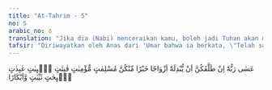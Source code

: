 ```yaml
---
title: "At-Tahrim - 5"
no: 5
arabic_no: ٥
translation: "Jika dia (Nabi) menceraikan kamu, boleh jadi Tuhan akan memberi ganti kepadanya dengan istri-istri yang lebih baik dari kamu, perempuan-perempuan yang patuh, yang beriman, yang taat, yang bertobat, yang beribadah, yang berpuasa, yang janda dan yang perawan. "
tafsir: "Diriwayatkan oleh Anas dari 'Umar bahwa ia berkata, \"Telah sampai kepadaku bahwa sebagian istri-istri Nabi bersikap keras kepada Nabi dan menyakiti hati beliau. Maka saya selidiki hal itu. Saya menasihatinya satu-persatu dan melarangnya menyakiti hati Nabi saw, saya berkata, 'Jika kalian tetap tidak mau taat maka boleh jadi Allah memberikan kepada Nabi, istri-istri baru yang lebih baik dari kalian. Dan setelah saya menemui Zainab, ia berkata, 'Wahai Ibnu Khaththab! Apakah tidak ada usaha Rasulullah untuk menasihati istri-istrinya? Maka nasihatilah mereka sampai mereka itu tidak diceraikan, maka turunlah ayat ini.\"\n\nAyat ini berisi peringatan dari Allah terhadap istri-istri yang menyakiti hati Nabi saw. Jika Nabi menceraikan mereka, boleh jadi Allah menggantinya dengan istri-istri baru yang lebih baik dari mereka, baik keislaman maupun keimanannya, yaitu istri-istri yang tekun beribadah, bertobat kepada Allah, patuh kepada perintah-perintah Rasul."
---
```

عَسٰى رَبُّهٗٓ اِنْ طَلَّقَكُنَّ اَنْ يُّبْدِلَهٗٓ اَزْوَاجًا خَيْرًا مِّنْكُنَّ مُسْلِمٰتٍ مُّؤْمِنٰتٍ قٰنِتٰتٍ تٰۤىِٕبٰتٍ عٰبِدٰتٍ سٰۤىِٕحٰتٍ ثَيِّبٰتٍ وَّاَبْكَارًا 